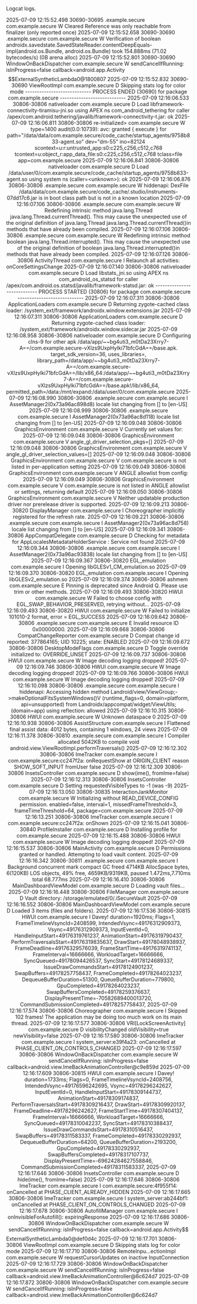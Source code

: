 Logcat logs.


2025-07-09 12:15:52.498 30690-30695 .example.secure         com.example.secure                   W  Cleared Reference was only reachable from finalizer (only reported once)
2025-07-09 12:15:52.658 30690-30690 .example.secure         com.example.secure                   W  Verification of boolean androidx.savedstate.SavedStateReader.contentDeepEquals-impl(android.os.Bundle, android.os.Bundle) took 154.888ms (71.02 bytecodes/s) (0B arena alloc)
2025-07-09 12:15:52.801 30690-30690 WindowOnBackDispatcher  com.example.secure                   W  sendCancelIfRunning: isInProgress=false callback=android.app.Activity$$ExternalSyntheticLambda0@1800807
2025-07-09 12:15:52.832 30690-30690 ViewRootImpl            com.example.secure                   D  Skipping stats log for color mode
---------------------------- PROCESS ENDED (30690) for package com.example.secure ----------------------------
2025-07-09 12:16:06.533 30806-30806 nativeloader            com.example.secure                   D  Load libframework-connectivity-tiramisu-jni.so using APEX ns com_android_tethering for caller /apex/com.android.tethering/javalib/framework-connectivity-t.jar: ok
2025-07-09 12:16:06.811 30806-30806 re-initialized>         com.example.secure                   W  type=1400 audit(0.0:10739): avc:  granted  { execute } for  path="/data/data/com.example.secure/code_cache/startup_agents/9758b833-agent.so" dev="dm-55" ino=82124 scontext=u:r:untrusted_app:s0:c225,c256,c512,c768 tcontext=u:object_r:app_data_file:s0:c225,c256,c512,c768 tclass=file app=com.example.secure
2025-07-09 12:16:06.841 30806-30806 nativeloader            com.example.secure                   D  Load /data/user/0/com.example.secure/code_cache/startup_agents/9758b833-agent.so using system ns (caller=<unknown>): ok
2025-07-09 12:16:06.876 30806-30806 .example.secure         com.example.secure                   W  hiddenapi: DexFile /data/data/com.example.secure/code_cache/.studio/instruments-07dd17c6.jar is in boot class path but is not in a known location
2025-07-09 12:16:07.106 30806-30806 .example.secure         com.example.secure                   W  Redefining intrinsic method java.lang.Thread java.lang.Thread.currentThread(). This may cause the unexpected use of the original definition of java.lang.Thread java.lang.Thread.currentThread()in methods that have already been compiled.
2025-07-09 12:16:07.106 30806-30806 .example.secure         com.example.secure                   W  Redefining intrinsic method boolean java.lang.Thread.interrupted(). This may cause the unexpected use of the original definition of boolean java.lang.Thread.interrupted()in methods that have already been compiled.
2025-07-09 12:16:07.126 30806-30806 ActivityThread          com.example.secure                   I  Relaunch all activities: onCoreSettingsChange
2025-07-09 12:16:07.140 30806-30806 nativeloader            com.example.secure                   D  Load libstats_jni.so using APEX ns com_android_os_statsd for caller /apex/com.android.os.statsd/javalib/framework-statsd.jar: ok
---------------------------- PROCESS STARTED (30806) for package com.example.secure ----------------------------
2025-07-09 12:16:07.311 30806-30806 ApplicationLoaders      com.example.secure                   D  Returning zygote-cached class loader: /system_ext/framework/androidx.window.extensions.jar
2025-07-09 12:16:07.311 30806-30806 ApplicationLoaders      com.example.secure                   D  Returning zygote-cached class loader: /system_ext/framework/androidx.window.sidecar.jar
2025-07-09 12:16:08.958 30806-30806 nativeloader            com.example.secure                   D  Configuring clns-9 for other apk /data/app/~~bg4uti3_m0tDa23Xrry7-A==/com.example.secure-vXlzs9UxpHyIki71bfcGdA==/base.apk. target_sdk_version=36, uses_libraries=, library_path=/data/app/~~bg4uti3_m0tDa23Xrry7-A==/com.example.secure-vXlzs9UxpHyIki71bfcGdA==/lib/x86_64:/data/app/~~bg4uti3_m0tDa23Xrry7-A==/com.example.secure-vXlzs9UxpHyIki71bfcGdA==/base.apk!/lib/x86_64, permitted_path=/data:/mnt/expand:/data/user/0/com.example.secure
2025-07-09 12:16:08.990 30806-30806 .example.secure         com.example.secure                   I  AssetManager2(0x73a96ac898d8) locale list changing from [] to [en-US]
2025-07-09 12:16:08.999 30806-30806 .example.secure         com.example.secure                   I  AssetManager2(0x73a96ac8d118) locale list changing from [] to [en-US]
2025-07-09 12:16:09.048 30806-30806 GraphicsEnvironment     com.example.secure                   V  Currently set values for:
2025-07-09 12:16:09.048 30806-30806 GraphicsEnvironment     com.example.secure                   V    angle_gl_driver_selection_pkgs=[]
2025-07-09 12:16:09.048 30806-30806 GraphicsEnvironment     com.example.secure                   V    angle_gl_driver_selection_values=[]
2025-07-09 12:16:09.048 30806-30806 GraphicsEnvironment     com.example.secure                   V  com.example.secure is not listed in per-application setting
2025-07-09 12:16:09.049 30806-30806 GraphicsEnvironment     com.example.secure                   V  ANGLE allowlist from config:
2025-07-09 12:16:09.049 30806-30806 GraphicsEnvironment     com.example.secure                   V  com.example.secure is not listed in ANGLE allowlist or settings, returning default
2025-07-09 12:16:09.050 30806-30806 GraphicsEnvironment     com.example.secure                   V  Neither updatable production driver nor prerelease driver is supported.
2025-07-09 12:16:09.213 30806-30820 DisplayManager          com.example.secure                   I  Choreographer implicitly registered for the refresh rate.
2025-07-09 12:16:09.221 30806-30806 .example.secure         com.example.secure                   I  AssetManager2(0x73a96ac8d758) locale list changing from [] to [en-US]
2025-07-09 12:16:09.341 30806-30806 AppCompatDelegate       com.example.secure                   D  Checking for metadata for AppLocalesMetadataHolderService : Service not found
2025-07-09 12:16:09.344 30806-30806 .example.secure         com.example.secure                   I  AssetManager2(0x73a96ac93838) locale list changing from [] to [en-US]
2025-07-09 12:16:09.367 30806-30820 EGL_emulation           com.example.secure                   I  Opening libGLESv1_CM_emulation.so
2025-07-09 12:16:09.370 30806-30820 EGL_emulation           com.example.secure                   I  Opening libGLESv2_emulation.so
2025-07-09 12:16:09.374 30806-30806 ashmem                  com.example.secure                   E  Pinning is deprecated since Android Q. Please use trim or other methods.
2025-07-09 12:16:09.493 30806-30820 HWUI                    com.example.secure                   W  Failed to choose config with EGL_SWAP_BEHAVIOR_PRESERVED, retrying without...
2025-07-09 12:16:09.493 30806-30820 HWUI                    com.example.secure                   W  Failed to initialize 101010-2 format, error = EGL_SUCCESS
2025-07-09 12:16:09.642 30806-30806 .example.secure         com.example.secure                   E  Invalid resource ID 0x00000000.
2025-07-09 12:16:09.668 30806-30806 CompatChangeReporter    com.example.secure                   D  Compat change id reported: 377864165; UID 10225; state: ENABLED
2025-07-09 12:16:09.672 30806-30806 DesktopModeFlags        com.example.secure                   D  Toggle override initialized to: OVERRIDE_UNSET
2025-07-09 12:16:09.737 30806-30806 HWUI                    com.example.secure                   W  Image decoding logging dropped!
2025-07-09 12:16:09.746 30806-30806 HWUI                    com.example.secure                   W  Image decoding logging dropped!
2025-07-09 12:16:09.766 30806-30806 HWUI                    com.example.secure                   W  Image decoding logging dropped!
2025-07-09 12:16:10.098 30806-30806 .example.secure         com.example.secure                   I  hiddenapi: Accessing hidden method Landroid/view/ViewGroup;->makeOptionalFitsSystemWindows()V (runtime_flags=0, domain=platform, api=unsupported) from Landroidx/appcompat/widget/ViewUtils; (domain=app) using reflection: allowed
2025-07-09 12:16:10.315 30806-30806 HWUI                    com.example.secure                   W  Unknown dataspace 0
2025-07-09 12:16:10.938 30806-30806 AssistStructure         com.example.secure                   I  Flattened final assist data: 4012 bytes, containing 1 windows, 24 views
2025-07-09 12:16:11.378 30806-30810 .example.secure         com.example.secure                   I  Compiler allocated 5042KB to compile void android.view.ViewRootImpl.performTraversals()
2025-07-09 12:16:12.302 30806-30806 ImeTracker              com.example.secure                   I  com.example.secure:cc247f2a: onRequestShow at ORIGIN_CLIENT reason SHOW_SOFT_INPUT fromUser false
2025-07-09 12:16:12.309 30806-30806 InsetsController        com.example.secure                   D  show(ime(), fromIme=false)
2025-07-09 12:16:12.313 30806-30806 InsetsController        com.example.secure                   D  Setting requestedVisibleTypes to -1 (was -9)
2025-07-09 12:16:13.050 30806-30835 InteractionJankMonitor  com.example.secure                   W  Initializing without READ_DEVICE_CONFIG permission. enabled=false, interval=1, missedFrameThreshold=3, frameTimeThreshold=64, package=com.example.secure
2025-07-09 12:16:13.251 30806-30806 ImeTracker              com.example.secure                   I  com.example.secure:cc247f2a: onShown
2025-07-09 12:16:15.041 30806-30840 ProfileInstaller        com.example.secure                   D  Installing profile for com.example.secure
2025-07-09 12:16:15.488 30806-30806 HWUI                    com.example.secure                   W  Image decoding logging dropped!
2025-07-09 12:16:15.537 30806-30806 MainActivity            com.example.secure                   D  Permissions granted or handled. Attempting to load vault content.
2025-07-09 12:16:16.342 30806-30811 .example.secure         com.example.secure                   I  Background concurrent mark compact GC freed 4714KB AllocSpace bytes, 6(120KB) LOS objects, 49% free, 4659KB/9319KB, paused 1.472ms,7.710ms total 68.777ms
2025-07-09 12:16:16.410 30806-30806 MainDashboardViewModel  com.example.secure                   D  Loading vault files...
2025-07-09 12:16:16.448 30806-30806 FileManager             com.example.secure                   D  Vault directory: /storage/emulated/0/.iSecureVault
2025-07-09 12:16:16.552 30806-30806 MainDashboardViewModel  com.example.secure                   D  Loaded 3 items (files and folders).
2025-07-09 12:16:17.536 30806-30815 HWUI                    com.example.secure                   I  Davey! duration=1920ms; Flags=1, FrameTimelineVsyncId=2408599, IntendedVsync=49176312909373, Vsync=49176312909373, InputEventId=0, HandleInputStart=49176319761237, AnimationStart=49176319790437, PerformTraversalsStart=49176319835637, DrawStart=49178048938937, FrameDeadline=49176329576039, FrameStartTime=49176319741137, FrameInterval=16666666, WorkloadTarget=16666666, SyncQueued=49178094426537, SyncStart=49178124689337, IssueDrawCommandsStart=49178124901237, SwapBuffers=49178257758437, FrameCompleted=49178264023237, DequeueBufferDuration=51300, QueueBufferDuration=779800, GpuCompleted=49178264023237, SwapBuffersCompleted=49178259376637, DisplayPresentTime=-70582689400013720, CommandSubmissionCompleted=49178257758437,
2025-07-09 12:16:17.574 30806-30806 Choreographer           com.example.secure                   I  Skipped 102 frames!  The application may be doing too much work on its main thread.
2025-07-09 12:16:17.577 30806-30806 VRI[LockScreenActivity] com.example.secure                   D  visibilityChanged oldVisibility=true newVisibility=false
2025-07-09 12:16:17.580 30806-30806 ImeTracker              com.example.secure                   I  system_server:e39f4a23: onCancelled at PHASE_CLIENT_ON_CONTROLS_CHANGED
2025-07-09 12:16:17.597 30806-30806 WindowOnBackDispatcher  com.example.secure                   W  sendCancelIfRunning: isInProgress=false callback=android.view.ImeBackAnimationController@c9e859d
2025-07-09 12:16:17.609 30806-30815 HWUI                    com.example.secure                   I  Davey! duration=1733ms; Flags=0, FrameTimelineVsyncId=2408756, IntendedVsync=49176596242695, Vsync=49178296242627, InputEventId=0, HandleInputStart=49178309144737, AnimationStart=49178309174837, PerformTraversalsStart=49178309216437, DrawStart=49178309920137, FrameDeadline=49178296242627, FrameStartTime=49178307404137, FrameInterval=16666666, WorkloadTarget=16666666, SyncQueued=49178310042237, SyncStart=49178310388437, IssueDrawCommandsStart=49178310516437, SwapBuffers=49178311583337, FrameCompleted=49178330292937, DequeueBufferDuration=64200, QueueBufferDuration=2193200, GpuCompleted=49178330292937, SwapBuffersCompleted=49178317107737, DisplayPresentTime=-69624284627558846, CommandSubmissionCompleted=49178311583337,
2025-07-09 12:16:17.646 30806-30806 InsetsController        com.example.secure                   D  hide(ime(), fromIme=false)
2025-07-09 12:16:17.646 30806-30806 ImeTracker              com.example.secure                   I  com.example.secure:4f955f14: onCancelled at PHASE_CLIENT_ALREADY_HIDDEN
2025-07-09 12:16:17.665 30806-30806 ImeTracker              com.example.secure                   I  system_server:ab244bf1: onCancelled at PHASE_CLIENT_ON_CONTROLS_CHANGED
2025-07-09 12:16:17.678 30806-30806 AutofillManager         com.example.secure                   I  onInvisibleForAutofill(): expiringResponse
2025-07-09 12:16:17.686 30806-30806 WindowOnBackDispatcher  com.example.secure                   W  sendCancelIfRunning: isInProgress=false callback=android.app.Activity$$ExternalSyntheticLambda0@def0d4c
2025-07-09 12:16:17.701 30806-30806 ViewRootImpl            com.example.secure                   D  Skipping stats log for color mode
2025-07-09 12:16:17.710 30806-30806 RemoteInpu...ectionImpl com.example.secure                   W  requestCursorUpdates on inactive InputConnection
2025-07-09 12:16:17.729 30806-30806 WindowOnBackDispatcher  com.example.secure                   W  sendCancelIfRunning: isInProgress=false callback=android.view.ImeBackAnimationController@6c624d7
2025-07-09 12:16:17.872 30806-30806 WindowOnBackDispatcher  com.example.secure                   W  sendCancelIfRunning: isInProgress=false callback=android.view.ImeBackAnimationController@6c624d7
